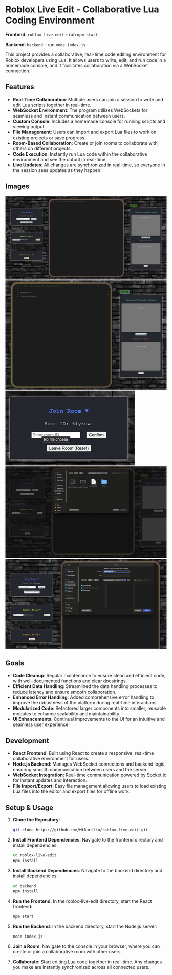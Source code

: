 # Roblox Live Edit - Collaborative Lua Coding Environment

**Frontend**: `roblox-live-edit`  - run `npm start`

**Backend**: `backend`  - run `node index.js`

This project provides a collaborative, real-time code editing environment for Roblox developers using Lua. It allows users to write, edit, and run code in a homemade console, and it facilitates collaboration via a WebSocket connection.

## Features

- **Real-Time Collaboration**: Multiple users can join a session to write and edit Lua scripts together in real-time.
- **WebSocket Environment**: The program utilizes WebSockets for seamless and instant communication between users.
- **Custom Console**: Includes a homemade console for running scripts and viewing output.
- **File Management**: Users can import and export Lua files to work on existing projects or save progress.
- **Room-Based Collaboration**: Create or join rooms to collaborate with others on different projects.
- **Code Execution**: Instantly run Lua code within the collaborative environment and see the output in real-time.
- **Live Updates**: All changes are synchronized in real-time, so everyone in the session sees updates as they happen.
  
## Images
![Image 1](public/images/Example%201.png)
![Image 2](public/images/Example%202.png)
![Image 3](public/images/Example%203.png)
![Image 4](public/images/Example%204.png)
![Image 5](public/images/Example%205.png)

## Goals

- **Code Cleanup**: Regular maintenance to ensure clean and efficient code, with well-documented functions and clear docstrings.
- **Efficient Data Handling**: Streamlined the data handling processes to reduce latency and ensure smooth collaboration.
- **Enhanced Error Handling**: Added comprehensive error handling to improve the robustness of the platform during real-time interactions.
- **Modularized Code**: Refactored larger components into smaller, reusable modules to enhance scalability and maintainability.
- **UI Enhancements**: Continual improvements to the UI for an intuitive and seamless user experience.

## Development

- **React Frontend**: Built using React to create a responsive, real-time collaborative environment for users.
- **Node.js Backend**: Manages WebSocket connections and backend logic, ensuring smooth communication between users and the server.
- **WebSocket Integration**: Real-time communication powered by Socket.io for instant updates and interaction.
- **File Import/Export**: Easy file management allowing users to load existing Lua files into the editor and export files for offline work.

## Setup & Usage

1. **Clone the Repository**:
   ```bash
   git clone https://github.com/Mtkurilko/roblox-live-edit.git

2. **Install Frontend Dependencies**:
Navigate to the frontend directory and install dependencies:
   ```bash
   cd roblox-live-edit
   npm install
   
3. **Install Backend Dependencies**:
Navigate to the backend directory and install dependencies:
   ```bash
   cd backend
   npm install
   
4. **Run the Frontend**:
In the roblox-live-edit directory, start the React frontend:
   ```bash
   npm start
   
5. **Run the Backend**:
In the backend directory, start the Node.js server:
   ```bash
   node index.js

6. **Join a Room**:
Navigate to the console in your browser, where you can create or join a collaborative room with other users.

7. **Collaborate**:
Start editing Lua code together in real-time. Any changes you make are instantly synchronized across all connected users.